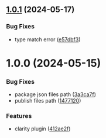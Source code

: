 ## [1.0.1](https://github.com/jl917/rspress-plugin-clarity/compare/v1.0.0...v1.0.1) (2024-05-17)


### Bug Fixes

* type match error ([e57dbf3](https://github.com/jl917/rspress-plugin-clarity/commit/e57dbf36ea9ad41bc434bbb82f47e2da58f5d02e))

# 1.0.0 (2024-05-15)


### Bug Fixes

* package json files path ([3a3ca7f](https://github.com/jl917/rspress-plugin-clarity/commit/3a3ca7fc2d62f20541fa9bcce5f07750f27fe439))
* publish files path ([1477120](https://github.com/jl917/rspress-plugin-clarity/commit/1477120a4efe1b2804398cb9bfbae8165de63643))


### Features

* clarity plugin ([412ae2f](https://github.com/jl917/rspress-plugin-clarity/commit/412ae2fc1e1d0b9a45e1eccf42ea144c796acf31))
